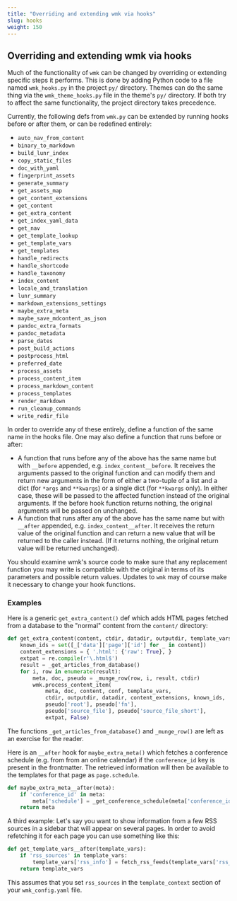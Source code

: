 ```yaml
---
title: "Overriding and extending wmk via hooks"
slug: hooks
weight: 150
---
```



## Overriding and extending wmk via hooks

Much of the functionality of `wmk` can be changed by overriding or extending
specific steps it performs. This is done by adding Python code to a file named
`wmk_hooks.py` in the project `py/` directory. Themes can do the same thing via
the `wmk_theme_hooks.py` file in the theme's `py/` directory. If both try to
affect the same functionality, the project directory takes precedence.

Currently, the following defs from `wmk.py` can be extended by running hooks
before or after them, or can be redefined entirely:

- `auto_nav_from_content`
- `binary_to_markdown`
- `build_lunr_index`
- `copy_static_files`
- `doc_with_yaml`
- `fingerprint_assets`
- `generate_summary`
- `get_assets_map`
- `get_content_extensions`
- `get_content`
- `get_extra_content`
- `get_index_yaml_data`
- `get_nav`
- `get_template_lookup`
- `get_template_vars`
- `get_templates`
- `handle_redirects`
- `handle_shortcode`
- `handle_taxonomy`
- `index_content`
- `locale_and_translation`
- `lunr_summary`
- `markdown_extensions_settings`
- `maybe_extra_meta`
- `maybe_save_mdcontent_as_json`
- `pandoc_extra_formats`
- `pandoc_metadata`
- `parse_dates`
- `post_build_actions`
- `postprocess_html`
- `preferred_date`
- `process_assets`
- `process_content_item`
- `process_markdown_content`
- `process_templates`
- `render_markdown`
- `run_cleanup_commands`
- `write_redir_file`

In order to override any of these entirely, define a function of the same name
in the hooks file. One may also define a function that runs before or after:

- A function that runs before any of the above has the same name but with
  `__before` appended, e.g. `index_content__before`. It receives the arguments
  passed to the original function and can modify them and return new arguments
  in the form of either a two-tuple of a list and a dict (for `*args` and
  `**kwargs`) or a single dict (for `**kwargs` only). In either case, these will
  be passed to the affected function instead of the original arguments. If the
  before hook function returns nothing, the original arguments will be passed on
  unchanged.
- A function that runs after any of the above has the same name but with
  `__after` appended, e.g. `index_content__after`. It receives the return value
  of the original function and can return a new value that will be returned
  to the caller instead. (If it returns nothing, the original return value will
  be returned unchanged).

You should examine wmk's source code to make sure that any replacement function
you may write is compatible with the original in terms of its parameters and
possible return values. Updates to `wmk` may of course make it necessary to
change your hook functions.

### Examples

Here is a generic `get_extra_content()` def which adds HTML pages fetched from a
database to the "normal" content from the `content/` directory:

```python
def get_extra_content(content, ctdir, datadir, outputdir, template_vars, conf):
    known_ids = set([_['data']['page']['id'] for _ in content])
    content_extensions = { '.html': {'raw': True}, }
    extpat = re.compile(r'\.html$')
    result = _get_articles_from_database()
    for i, row in enumerate(result):
        meta, doc, pseudo = _munge_row(row, i, result, ctdir)
        wmk.process_content_item(
            meta, doc, content, conf, template_vars,
            ctdir, outputdir, datadir, content_extensions, known_ids,
            pseudo['root'], pseudo['fn'],
            pseudo['source_file'], pseudo['source_file_short'],
            extpat, False)
```

The functions `_get_articles_from_database()` and `_munge_row()` are left as an
exercise for the reader.

Here is an `__after` hook for `maybe_extra_meta()` which fetches a conference
schedule (e.g. from from an online calendar) if the `conference_id` key is
present in the frontmatter.  The retrieved information will then be available to
the templates for that page as `page.schedule`.

```python
def maybe_extra_meta__after(meta):
    if 'conference_id' in meta:
        meta['schedule'] = _get_conference_schedule(meta['conference_id'])
    return meta
```

A third example: Let's say you want to show information from a few RSS sources
in a sidebar that will appear on several pages. In order to avoid refetching it
for each page you can use something like this:

```python
def get_template_vars__after(template_vars):
    if 'rss_sources' in template_vars:
        template_vars['rss_info'] = fetch_rss_feeds(template_vars['rss_sources'])
    return template_vars
```

This assumes that you set `rss_sources` in the `template_context` section of
your `wmk_config.yaml` file.

